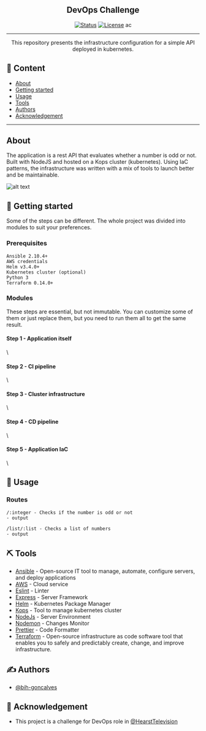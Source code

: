 <h2 align="center">DevOps Challenge</h2>

<div align="center">

[![Status](https://img.shields.ßio/badge/status-active-success.svg)]()
[![License](https://img.shields.io/badge/license-MIT-blue.svg)](/LICENSE)
ac
</div>

---

<p align="center"> This repository presents the infrastructure configuration for a simple API deployed in kubernetes.
    <br>
</p>

## 📝 Content

- [About](#about)
- [Getting started](#getting_started)
- [Usage](#usage)
- [Tools](#built_using)
- [Authors](#authors)
- [Acknowledgement](#acknowledgement)
---

## About <a name = "about"></a>

The application is a rest API that evaluates whether a number is odd or not.
Built with NodeJS and hosted on a Kops cluster (kubernetes). Using IaC patterns, the infrastructure was written with a mix of tools to launch better and be maintainable.

![alt text](https://github.com/[username]/[reponame]/blob/[branch]/image.jpg?raw=true)

## 🏁 Getting started <a name = "getting_started"></a>

Some of the steps can be different. The whole project was divided into modules to suit your preferences.

### Prerequisites

```
Ansible 2.10.4+
AWS credentials
Helm v3.4.0+
Kubernetes cluster (optional)
Python 3
Terraform 0.14.0+
```

### Modules

These steps are essential, but not immutable. You can customize some of them or just replace them, but you need to run them all to get the same result.

#### Step 1 - Application itself
\
#### Step 2 - CI pipeline
\
#### Step 3 - Cluster infrastructure
\
#### Step 4 - CD pipeline
\
#### Step 5 - Application IaC
\



## 🎈 Usage <a name="usage"></a>



### Routes

```
/:integer - Checks if the number is odd or not
- output

/list/:list - Checks a list of numbers
- output
```

## ⛏️ Tools <a name = "built_using"></a>

- [Ansible](https://www.ansible.com/) - Open-source IT tool to manage, automate, configure servers, and deploy applications
- [AWS](https://aws.amazon.com/) - Cloud service
- [Eslint](https://eslint.org/) - Linter
- [Express](https://expressjs.com/) - Server Framework
- [Helm](https://helm.sh/) - Kubernetes Package Manager
- [Kops](https://kops.sigs.k8s.io/) - Tool to manage kubernetes cluster
- [NodeJs](https://nodejs.org/en/) - Server Environment
- [Nodemon](https://nodemon.io/) - Changes Monitor
- [Prettier](https://prettier.io/) - Code Formatter
- [Terraform](https://www.terraform.io/) - Open-source infrastructure as code software tool that enables you to safely and predictably create, change, and improve infrastructure.

## ✍️ Authors <a name = "authors"></a>

- [@bih-goncalves](https://github.com/bih-goncalves)

## 🎉 Acknowledgement <a name = "acknowledgement"></a>

- This project is a challenge for DevOps role in [@HearstTelevision](https://www.hearst.com/broadcasting)
